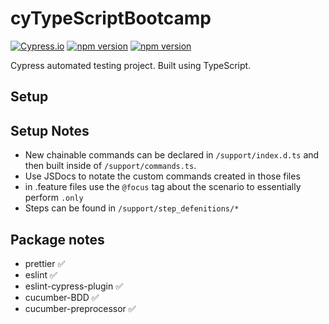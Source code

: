 # cyTypeScriptBootcamp
[![Cypress.io](https://img.shields.io/badge/tested%20with-Cypress-04C38E.svg)](https://www.cypress.io/)
[![npm version](https://badge.fury.io/js/cypress.svg)](https://badge.fury.io/js/cypress)
[![npm version](https://badge.fury.io/js/npm.svg)](https://badge.fury.io/js/npm)


Cypress automated testing project. Built using TypeScript.

## Setup

## Setup Notes
* New chainable commands can be declared in `/support/index.d.ts` and then built inside of `/support/commands.ts`.
* Use JSDocs to notate the custom commands created in those files
* in .feature files use the `@focus` tag about the scenario to essentially perform `.only`
* Steps can be found in `/support/step_defenitions/*` 

## Package notes

* prettier :white_check_mark:
* eslint :white_check_mark:
* eslint-cypress-plugin :white_check_mark:
* cucumber-BDD :white_check_mark:
* cucumber-preprocessor :white_check_mark: 
